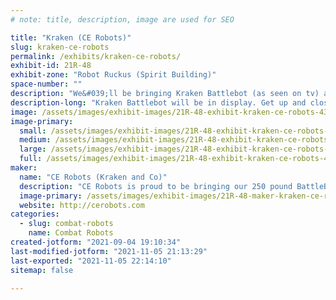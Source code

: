 ```yaml
---
# note: title, description, image are used for SEO

title: "Kraken (CE Robots)"
slug: kraken-ce-robots
permalink: /exhibits/kraken-ce-robots/
exhibit-id: 21R-48
exhibit-zone: "Robot Ruckus (Spirit Building)"
space-number: ""
description: "We&#039;ll be bringing Kraken Battlebot (as seen on tv) along with our small bots"
description-long: "Kraken Battlebot will be in display. Get up and close to everyone&#039;s favorite sea monster. "
image: /assets/images/exhibit-images/21R-48-exhibit-kraken-ce-robots-43-img-20210822-204613-3790-large.jpg
image-primary: 
  small: /assets/images/exhibit-images/21R-48-exhibit-kraken-ce-robots-43-img-20210822-204613-3790-small.jpg
  medium: /assets/images/exhibit-images/21R-48-exhibit-kraken-ce-robots-43-img-20210822-204613-3790-medium.jpg
  large: /assets/images/exhibit-images/21R-48-exhibit-kraken-ce-robots-43-img-20210822-204613-3790-large.jpg
  full: /assets/images/exhibit-images/21R-48-exhibit-kraken-ce-robots-43-img-20210822-204613-3790-full.jpg
maker: 
  name: "CE Robots (Kraken and Co)"
  description: "CE Robots is proud to be bringing our 250 pound BattleBot Kraken along with our small 1 pound combat robots"
  image-primary: /assets/images/exhibit-images/21R-48-maker-kraken-ce-robots-img-20210822-204613-medium.jpg
  website: http://cerobots.com
categories: 
  - slug: combat-robots
    name: Combat Robots
created-jotform: "2021-09-04 19:10:34"
last-modified-jotform: "2021-11-05 21:13:29"
last-exported: "2021-11-05 22:14:10"
sitemap: false

---
```

